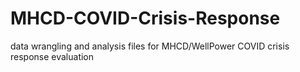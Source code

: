 # MHCD-COVID-Crisis-Response
 data wrangling and analysis files for MHCD/WellPower COVID crisis response evaluation

